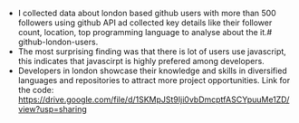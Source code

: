 * I collected data about london based github users with more than 500 followers using github API ad collected key details like their follower count, location, top programming language to analyse about the it.# github-london-users.
* The most surprising finding was that there is lot of users use javascript, this indicates that javascirpt is highly prefered among developers.
* Developers in london showcase their knowledge and skills in diversified languages and repositories to attract more project opportunities. 
Link for the code: https://drive.google.com/file/d/1SKMpJSt9Iji0vbDmcptfASCYpuuMe1ZD/view?usp=sharing
